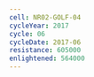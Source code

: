 ```yaml
---
cell: NR02-GOLF-04
cycleYear: 2017
cycle: 06
cycleDate: 2017-06
resistance: 605000
enlightened: 564000 
---
```

      